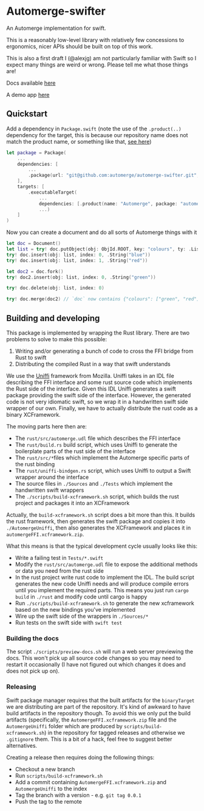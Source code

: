 # Automerge-swifter

An Automerge implementation for swift.

This is a reasonably low-level library with relatively few concessions to ergonomics, nicer APIs should be built on top of this work.

This is also a first draft I (@alexjg) am not particularly familiar with Swift so I expect many things are weird or wrong. Please tell me what those things are!

Docs available [here](https://automerge.org/automerge-swifter/documentation/automerge/)

A demo app [here](https://github.com/automerge/contaaacts)

## Quickstart

Add a dependency in `Package.swift` (note the use of the `.product(..)` dependency for the target, this is because our repository name does not match the product name, or something like that, [see here](https://forums.swift.org/t/why-does-spm-use-github-repo-name-and-not-package-swift-name/55085/3))

```swift
let package = Package(
    ...
    dependencies: [
        ...
        .package(url: "git@github.com:automerge/automerge-swifter.git", from: "0.0.1")
    ],
    targets: [
        .executableTarget(
            ...
            dependencies: [.product(name: "Automerge", package: "automerge-swifter")],
            ...)
    ]
)
```

Now you can create a document and do all sorts of Automerge things with it

```swift
let doc = Document()
let list = try! doc.putObject(obj: ObjId.ROOT, key: "colours", ty: .List)
try! doc.insert(obj: list, index: 0, .String("blue"))
try! doc.insert(obj: list, index: 1, .String("red"))

let doc2 = doc.fork()
try! doc2.insert(obj: list, index: 0, .String("green"))

try! doc.delete(obj: list, index: 0)

try! doc.merge(doc2) // `doc` now contains {"colours": ["green", "red"]}
```

## Building and developing

This package is implemented by wrapping the Rust library. There are two problems
to solve to make this possible:

1. Writing and/or generating a bunch of code to cross the FFI bridge from Rust to
   swift
2. Distributing the compiled Rust in a way that swift understands

We use the [Uniffi](https://mozilla.github.io/uniffi-rs/) framework from Mozilla. Uniffi takes in an IDL file describing the FFI interface and some rust source code which implements the Rust side of the interface. Given this IDL Uniffi generates a swift package providing the swift side of the interface. However, the generated code is not very idiomatic swift, so we wrap it in a handwritten swift side wrapper of our own. Finally, we have to actually distribute the rust code as a binary XCFramework. 

The moving parts here then are:

* The `rust/src/automerge.udl` file which describes the FFI interface
* The `rust/build.rs` build script, which uses Uniffi to generate the boilerplate parts of the rust side of the interface
* The `rust/src/*`files which implement the Automerge specific parts of the rust binding
* The `rust/uniffi-bindgen.rs` script, which uses Uniffi to output a Swift wrapper around the interface
* The source files in `./Sources` and `./Tests` which implement the handwritten swift wrappers
* The `./scripts/build-xcframework.sh` script, which builds the rust project and packages it into an XCFramework

Actually, the `build-xcframework.sh` script does a bit more than this. It builds the rust framework, then generates the swift package and copies it into `./AutomergeUniffi`, then also generates the XCFramework and places it in `automergeFFI.xcframework.zip`.

What this means is that the typical development cycle usually looks like this:

* Write a failing test in `Tests/*.swift`
* Modify the `rust/src/automerge.udl` file to expose the additional methods or data you need from the rust side
* In the rust project write rust code to implement the IDL. The build script generates the new code Uniffi needs and will produce compile errors until you implement the required parts. This means you just run `cargo build` in `./rust` and modify code until cargo is happy
* Run `./scripts/build-xcframework.sh` to generate the new xcframework based on the new bindings you've implemented
* Wire up the swift side of the wrappers in `./Sources/*`
* Run tests on the swift side with `swift test`

### Building the docs

The script `./scripts/preview-docs.sh` will run a web server previewing the docs. This won't pick up all source code changes so you may need to restart it occasionally (I have not figured out which changes it does and does not pick up on).

### Releasing

Swift package manager requires that the built artifacts for the `binaryTarget` we are distributing are part of the repository. It's kind of awkward to have build artifacts in the repository though. To avoid this we only put the build artifacts (specifically, the `AutomergeFFI.xcframework.zip` file and the `AutomergeUniffi` folder which are produced by `scripts/build-xcframework.sh`) in the repository for tagged releases and otherwise we `.gitignore` them. This is a bit of a hack, feel free to suggest better alternatives.

Creating a release then requires doing the following things:

* Checkout a new branch
* Run `scripts/build-xcframework.sh`
* Add a commit containing `AutomergeFFI.xcframework.zip` and `AutomergeUniffi` to the index
* Tag the branch with a version - e.g. `git tag 0.0.1`
* Push the tag to the remote
